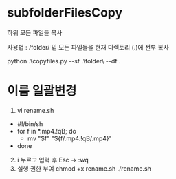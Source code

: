 # subfolderFilesCopy
하위 모든 파일들 복사

사용법 : /folder/ 밑 모든 파일들을 현재 디렉토리 (.)에 전부 복사

python .\copyfiles.py --sf .\folder\ --df .




# 이름 일괄변경
1. vi rename.sh

  - #!/bin/sh
  - for f in *.mp4.!qB; do
    - mv "$f" "${f/.mp4.!qB/.mp4}"
  - done
  
2. i 누르고 입력 후 Esc → :wq
3. 실행 권한 부여
   chmod +x rename.sh
   ./rename.sh
